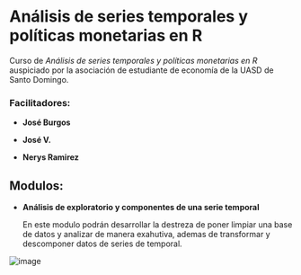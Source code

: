 # Análisis de series temporales y políticas monetarias en R
Curso de *Análisis de series temporales y políticas monetarias en R* auspiciado por la asociación de estudiante de economía de la UASD de Santo Domingo.

### Facilitadores:

* **José Burgos**

* **José V.**

* **Nerys Ramirez**

## Modulos:
+ **Análisis de exploratorio y componentes de una serie temporal**

  En este modulo podrán desarrollar la destreza de poner limpiar una base de datos y analizar de manera exahutiva,
  ademas de transformar y descomponer datos de series de temporal.

![image](https://github.com/JoseBurg/analisis_series_temporales/assets/65372353/2fd7a418-c39f-489a-a0cb-6d1a2ac1228d)
